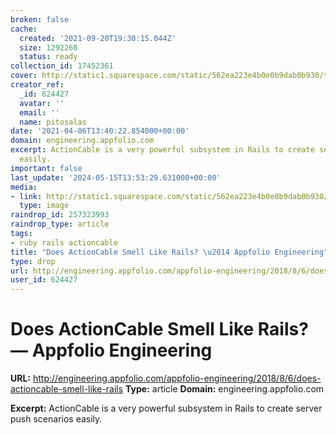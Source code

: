 ```yaml
---
broken: false
cache:
  created: '2021-09-20T19:30:15.044Z'
  size: 1292268
  status: ready
collection_id: 17452361
cover: http://static1.squarespace.com/static/562ea223e4b0e0b9dab0b930/t/5b689c4caa4a99da3bbc79c4/1533582432776/twitter_99_notifications.png?format=1500w
creator_ref:
  _id: 624427
  avatar: ''
  email: ''
  name: pitosalas
date: '2021-04-06T13:40:22.854000+00:00'
domain: engineering.appfolio.com
excerpt: ActionCable is a very powerful subsystem in Rails to create server push scenarios
  easily.
important: false
last_update: '2024-05-15T13:53:29.631000+00:00'
media:
- link: http://static1.squarespace.com/static/562ea223e4b0e0b9dab0b930/t/5b689c4caa4a99da3bbc79c4/1533582432776/twitter_99_notifications.png?format=1500w
  type: image
raindrop_id: 257323993
raindrop_type: article
tags:
- ruby rails actioncable
title: "Does ActionCable Smell Like Rails? \u2014 Appfolio Engineering"
type: drop
url: http://engineering.appfolio.com/appfolio-engineering/2018/8/6/does-actioncable-smell-like-rails
user_id: 624427
---
```


# Does ActionCable Smell Like Rails? — Appfolio Engineering

**URL:** http://engineering.appfolio.com/appfolio-engineering/2018/8/6/does-actioncable-smell-like-rails
**Type:** article
**Domain:** engineering.appfolio.com

**Excerpt:** ActionCable is a very powerful subsystem in Rails to create server push scenarios easily.
